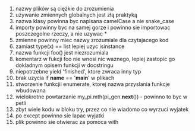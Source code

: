 1) nazwy plików są ciężkie do zrozumienia
2) używanie zmiennych globalnych jest złą praktyką
3) nazwa klasy powinna byc napisana camelCase a nie snake_case
4) importy powinny byc na samej gorze i powinno sie importowac poszczegolne rzeczy, a nie uzywac *
5) zmienne powinny miec nazwy zrozumiale dla czytajacego kod
6) zamiast type(x) == list lepiej uzyc isinstance
7) nazwa funkcji foo() jest niezrozumiala
8) komentarz w fukcji foo nie wnosi nic waznego, lepiej zastopic go dokladnym opisem funkcji w docstringu
9) niepotrzebne yield 'finished', ktore zwraca inny typ
10) brak uzycia if __name__ == '__main__' w plikach
11) stworzenie funkcjii enumerate, ktorej nazwa przyslania funkcje wbudowana
12) wielokrotne powtarzanie my_pi.mth(pi_gen.__next__()) - powinno to byc w petli
13) zbyt wiele kodu w bloku try, przez co nie wiadomo co wyrzuci wyjatek
14) po except powinno sie lapac wyjatki
15) plik powinno sie otwierac za pomoca with
